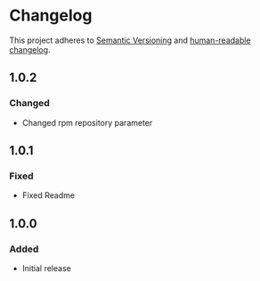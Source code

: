 # Changelog

This project adheres to [Semantic Versioning](https://semver.org/spec/v2.0.0.html)
and [human-readable changelog](https://keepachangelog.com/en/1.0.0/).

## 1.0.2

### Changed

- Changed rpm repository parameter

## 1.0.1

### Fixed

- Fixed Readme

## 1.0.0

### Added

- Initial release
